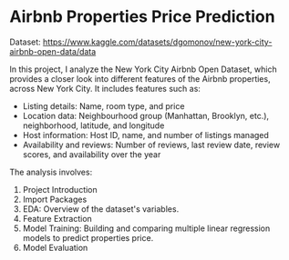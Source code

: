 # Airbnb Properties Price Prediction

Dataset: https://www.kaggle.com/datasets/dgomonov/new-york-city-airbnb-open-data/data

In this project, I analyze the New York City Airbnb Open Dataset, which provides a closer look into different features of the Airbnb properties, across New York City. It includes features such as:

- Listing details: Name, room type, and price
- Location data: Neighbourhood group (Manhattan, Brooklyn, etc.), neighborhood, latitude, and longitude
- Host information: Host ID, name, and number of listings managed
- Availability and reviews: Number of reviews, last review date, review scores, and availability over the year

The analysis involves:

1. Project Introduction
2. Import Packages
3. EDA: Overview of the dataset's variables.
4. Feature Extraction
5. Model Training: Building and comparing multiple linear regression models to predict properties price.
6. Model Evaluation

